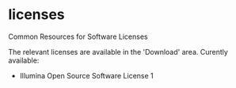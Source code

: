 licenses
========

Common Resources for Software Licenses

The relevant licenses are available in the 'Download' area.
Curently available:
  - Illumina Open Source Software License 1
